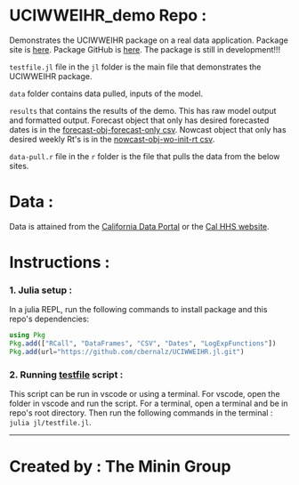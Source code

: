 # UCIWWEIHR_demo Repo :
Demonstrates the UCIWWEIHR package on a real data application.  Package site is
[here](https://cbernalz.github.io/UCIWWEIHR.jl/dev/).  Package GitHub is 
[here](https://github.com/cbernalz/UCIWWEIHR.jl/tree/master).  The package is 
still in development!!!

`testfile.jl` file in the `jl` folder is the main file that demonstrates the 
UCIWWEIHR package.  

`data` folder contains data pulled, inputs of the model.

`results` that contains the results of the demo.  This has raw model output and 
formatted output.  Forecast object that only has desired forecasted dates is in 
the [forecast-obj-forecast-only csv](/results/forecast-obj-forecast-only.csv).
Nowcast object that only has desired weekly Rt's is in the [nowcast-obj-wo-init-rt csv](/results/nowcast-obj-wo-init-rt.csv).

`data-pull.r` file in the `r` folder is the file that pulls the data from the
below sites.

# Data :
Data is attained from the [California Data Portal](https://data.ca.gov/) or the
[Cal HHS website](https://data.chhs.ca.gov/).

# Instructions :
### 1. Julia setup :
In a julia REPL, run the following commands to install package and this repo's dependencies:
```julia
using Pkg
Pkg.add(["RCall", "DataFrames", "CSV", "Dates", "LogExpFunctions"])
Pkg.add(url="https://github.com/cbernalz/UCIWWEIHR.jl.git")
```
### 2. Running [testfile](jl/testfile.jl) script :
This script can be run in vscode or using a terminal.  For vscode, open the folder in vscode and run the script.  For a terminal, open a terminal and be in repo's root directory.  Then run the following commands in the terminal : `julia jl/testfile.jl`.

---
# Created by : The Minin Group
